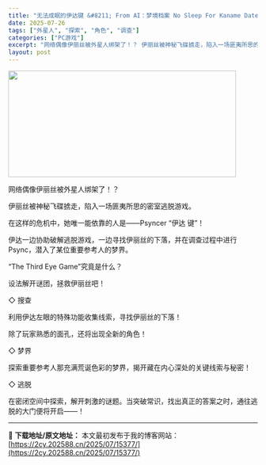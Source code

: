 ```yaml
---
title: "无法成眠的伊达键 &#8211; From AI：梦境档案 No Sleep For Kaname Date From AI THE SOMNIUM FILES"
date: 2025-07-26
tags: ["外星人", "探索", "角色", "调查"]
categories: ["PC游戏"]
excerpt: "网络偶像伊丽丝被外星人绑架了！？ 伊丽丝被神秘飞碟掳走，陷入一场匪夷所思的密室逃脱游戏。 在这样的危机中，她唯一能依靠的人是——Psyncer “伊达 键”！ 伊达一边协助破解逃脱游戏，一边寻找伊丽丝的下落，并在调查过程中进行Psync，潜入了某位重要参考人的梦界。 “The Third Eye G&hellip;"
layout: post
---
```


<img class="aligncenter size-full wp-image-15321" src="https://2cy.202588.cn/wp-content/uploads/2025/07/2025072610455162.webp" alt="" width="460" height="215" />
<p class="bb_paragraph">网络偶像伊丽丝被外星人绑架了！？</p>
<p class="bb_paragraph">伊丽丝被神秘飞碟掳走，陷入一场匪夷所思的密室逃脱游戏。</p>
<p class="bb_paragraph">在这样的危机中，她唯一能依靠的人是——Psyncer “伊达 键”！</p>
<p class="bb_paragraph">伊达一边协助破解逃脱游戏，一边寻找伊丽丝的下落，并在调查过程中进行Psync，潜入了某位重要参考人的梦界。</p>
<p class="bb_paragraph">“The Third Eye Game”究竟是什么？</p>
<p class="bb_paragraph">设法解开谜团，拯救伊丽丝吧！</p>
<p class="bb_paragraph">◇ 搜查</p>
<p class="bb_paragraph">利用伊达左眼的特殊功能收集线索，寻找伊丽丝的下落！</p>
<p class="bb_paragraph">除了玩家熟悉的面孔，还将出现全新的角色！</p>
<p class="bb_paragraph">◇ 梦界</p>
<p class="bb_paragraph">探索重要参考人那充满荒诞色彩的梦界，揭开藏在内心深处的关键线索与秘密！</p>
<p class="bb_paragraph">◇ 逃脱</p>
<p class="bb_paragraph">在密闭空间中探索，解开刺激的谜题。当突破常识，找出真正的答案之时，通往逃脱的大门便将开启——！</p>

---
📖 **下载地址/原文地址：** 本文最初发布于我的博客网站：[https://2cy.202588.cn/2025/07/15377/](https://2cy.202588.cn/2025/07/15377/)
